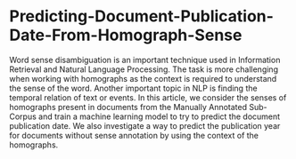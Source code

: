 # Predicting-Document-Publication-Date-From-Homograph-Sense

Word sense disambiguation is an important technique used in Information Retrieval and Natural Language Processing. The task is more challenging when working with homographs as the context is required to understand the sense of the word. Another important topic in NLP is finding the temporal relation of text or events. In this article, we consider the senses of homographs present in documents from the Manually Annotated Sub-Corpus and train a machine learning model to try to predict the document publication date. We also investigate a way to predict the publication year for documents without sense annotation by using the context of the homographs.
